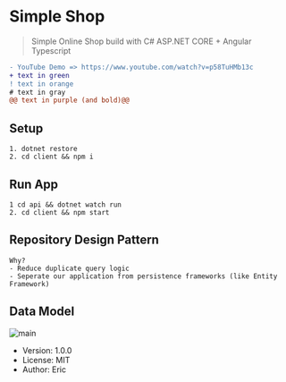 # Simple Shop
> Simple Online Shop build with C# ASP.NET CORE + Angular Typescript
```diff
- YouTube Demo => https://www.youtube.com/watch?v=p58TuHMb13c
+ text in green
! text in orange
# text in gray
@@ text in purple (and bold)@@
```

## Setup
```
1. dotnet restore
2. cd client && npm i 

```
## Run App

```
1 cd api && dotnet watch run
2. cd client && npm start
```
## Repository Design Pattern

```
Why?
- Reduce duplicate query logic
- Seperate our application from persistence frameworks (like Entity Framework)
```
## Data Model

![main](https://user-images.githubusercontent.com/54079742/85233227-90ed1680-b3b9-11ea-9ae9-5bbed09d0a3d.PNG)

- Version: 1.0.0
- License: MIT
- Author: Eric


